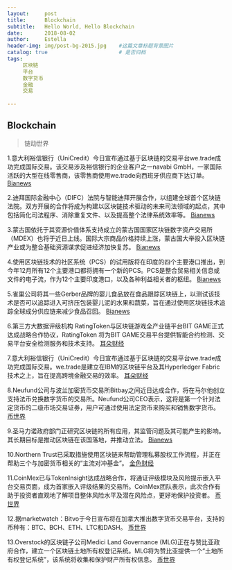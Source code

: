 ```yaml
---
layout:     post
title:      Blockchain
subtitle:   Hello World, Hello Blockchain
date:       2018-08-02 
author:     Estella 
header-img: img/post-bg-2015.jpg 	#这篇文章标题背景图片
catalog: true 						# 是否归档
tags:	
     区块链
     平台
     数字货币
     金融
     交易
    
---
```


## Blockchain
>链动世界

1.意大利裕信银行（UniCredit）今日宣布通过基于区块链的交易平台we.trade成功完成国际交易。该交易涉及裕信银行的企业客户之一navabi GmbH，一家国际活跃的大型在线零售商，该零售商使用we.trade向西班牙供应商下达订单。 [Bianews](http://www.bianews.com/news/flash?id=17668)

2.迪拜国际金融中心（DIFC）法院与智能迪拜开展合作，以组建全球首个区块链法院。双方开展的合作将成为构建以区块链技术驱动的未来司法领域的起点，其中包括简化司法程序、消除重复文件、以及提高整个法律系统效率等。 [Bianews](http://www.bianews.com/news/flash?id=17666)

3.蒙古国依托于其资源价值体系支持成立的蒙古国国家区块链数字资产交易所（MDEX）也将于近日上线。国际大宗商品价格持续上涨，蒙古国大举投入区块链产业或为整合基础资源谋求促进经济加快复苏。 [Bianews](http://www.bianews.com/news/flash?id=17643)

4.使用区块链技术的社区系统（PCS）的试用版将在印度的四个主要港口推出，到今年12月所有12个主要港口都将拥有一个新的PCS。PCS是整合贸易相关信息或文件的电子流，作为12个主要印度港口，以及各种利益相关者的枢纽。 [Bianews](http://www.bianews.com/news/flash?id=17630)

5.雀巢公司将其一些Gerber品牌的婴儿食品放在食品跟踪区块链上，以测试该技术是否可以追踪进入可挤压包装婴儿泥的水果和蔬菜，旨在通过使用区块链技术追踪全球成分供应链来减少食品召回。 [Bianews](http://www.bianews.com/news/flash?id=17615)

6.第三方大数据评级机构 RatingToken与区块链游戏全产业链平台BIT GAME正式达成战略合作协议，RatingToken 将为BIT GAME交易平台提供智能合约检测、交易平台安全检测服务和技术支持。 [耳朵财经](http://www.iterduo.com/kuaixun/73846.html)

7.意大利裕信银行（UniCredit）今日宣布通过基于区块链的交易平台we.trade成功完成国际交易。we.trade是建立在IBM的区块链平台及其Hyperledger Fabric技术之上，旨在提高跨境金融交易的效率。 [耳朵财经](http://www.iterduo.com/kuaixun/73817.html)

8.Neufund公司与波兰加密货币交易所Bitbay之间近日达成合作，将在马尔他创立支持法币兑换数字货币的交易所。Neufund公司CEO表示，这将是第一个针对法定货币的二级市场交易证券，用户可通过使用法定货币来购买和销售数字货币。 [币世界](http://www.bishijie.com/kuaixun_86210)

9.圣马力诺政府部门正研究区块链的所有应用，其监管问题及其可能产生的影响。其长期目标是推动区块链在该国落地，并推动立法。  [Bianews](http://www.bianews.com/news/flash?id=17679)

10.Northern Trust已采取措施使用区块链来帮助管理私募股权工作流程，并正在帮助三个与加密货币相关的“主流对冲基金”。  [金色财经](https://www.jinse.com/lives/43575.htm)

11.CoinMex已与TokenInsight达成战略合作，将通证评级模块及风险提示嵌入平台交易页面，成为首家嵌入评级结果的交易所。CoinMex团队表示，此次合作有助于投资者直观地了解项目整体风险水平及潜在风险点，更好地保护投资者。  [币世界](http://www.bishijie.com/kuaixun_86164)

12.据marketwatch：Bitvo于今日宣布将在加拿大推出数字货币交易平台，支持的币种有：BTC、BCH、ETH、LTC和DASH。  [币世界](http://www.bishijie.com/kuaixun_85915)

13.Overstock的区块链子公司Medici Land Governance (MLG)正在与赞比亚政府合作，建立一个区块链土地所有权登记系统。MLG将为赞比亚提供一个“土地所有权登记系统”，该系统将收集和保护财产所有权信息。  [币世界](http://www.bishijie.com/kuaixun_85888)
